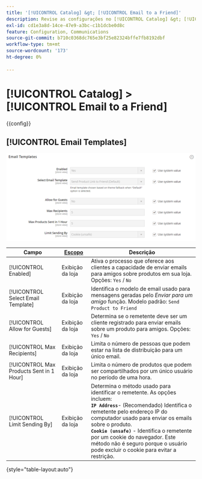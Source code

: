 ```yaml
---
title: '[!UICONTROL Catalog] &gt; [!UICONTROL Email to a Friend]'
description: Revise as configurações no [!UICONTROL Catalog] &gt; [!UICONTROL Email to a Friend] página do Administrador do Commerce.
exl-id: cd1e3a8d-14ce-47e9-a3bc-c1b1dcbe0d8c
feature: Configuration, Communications
source-git-commit: b710c0368dc765e3bf25e82324bffe7fb8192dbf
workflow-type: tm+mt
source-wordcount: '173'
ht-degree: 0%

---
```


# [!UICONTROL Catalog] > [!UICONTROL Email to a Friend]

{{config}}

## [!UICONTROL Email Templates]

![Modelos de e-mail](./assets/email-to-a-friend-email-templates.png)<!-- zoom -->

<!-- [Email Templates](https://docs.magento.com/user-guide/marketing/email-template-configuration.html) -->

| Campo | [Escopo](../../getting-started/websites-stores-views.md#scope-settings) | Descrição |
|--- |--- |--- |
| [!UICONTROL Enabled] | Exibição da loja | Ativa o processo que oferece aos clientes a capacidade de enviar emails para amigos sobre produtos em sua loja. Opções: `Yes` / `No` |
| [!UICONTROL Select Email Template] | Exibição da loja | Identifica o modelo de email usado para mensagens geradas pelo _Enviar para um amigo_ função. Modelo padrão: `Send Product to Friend` |
| [!UICONTROL Allow for Guests] | Exibição da loja | Determina se o remetente deve ser um cliente registrado para enviar emails sobre um produto para amigos. Opções: `Yes` / `No` |
| [!UICONTROL Max Recipients] | Exibição da loja | Limita o número de pessoas que podem estar na lista de distribuição para um único email. |
| [!UICONTROL Max Products Sent in 1  Hour] | Exibição da loja | Limita o número de produtos que podem ser compartilhados por um único usuário no período de uma hora. |
| [!UICONTROL Limit Sending By] | Exibição da loja | Determina o método usado para identificar o remetente. As opções incluem: <br/>**`IP Address`**- (Recomendado) Identifica o remetente pelo endereço IP do computador usado para enviar os emails sobre o produto.<br/>**`Cookie (unsafe)`** - Identifica o remetente por um cookie do navegador. Este método não é seguro porque o usuário pode excluir o cookie para evitar a restrição. |

{style="table-layout:auto"}
